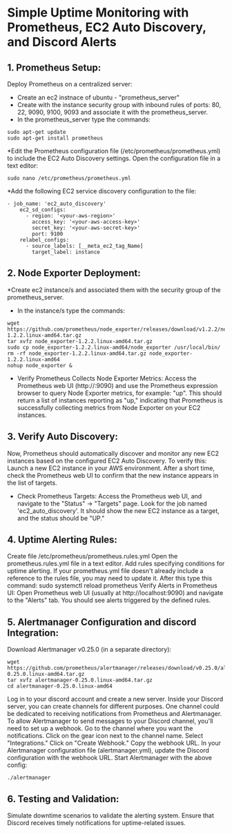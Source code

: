 # Simple Uptime Monitoring with Prometheus, EC2 Auto Discovery, and Discord Alerts

## 1. Prometheus Setup:
Deploy Prometheus on a centralized server:
* Create an ec2 instnace of ubuntu - "prometheus_server"
* Create with the instance security group with inbound rules of ports: 80, 22, 9090, 9100, 9093  and associate it with the prometheus_server.
* In the prometheus_server type the commands:
```
sudo apt-get update
sudo apt-get install prometheus
```
*Edit the Prometheus configuration file (/etc/prometheus/prometheus.yml) to include the EC2 Auto Discovery settings. 
Open the configuration file in a text editor:
```
sudo nano /etc/prometheus/prometheus.yml
```
*Add the following EC2 service discovery configuration to the file:
```
- job_name: 'ec2_auto_discovery'
    ec2_sd_configs:
      - region: '<your-aws-region>'
        access_key: '<your-aws-access-key>'
        secret_key: '<your-aws-secret-key>'
        port: 9100
    relabel_configs:
      - source_labels: [__meta_ec2_tag_Name]
        target_label: instance
```

## 2. Node Exporter Deployment:
*Create ec2 instance/s and associated them with the security group of the prometheus_server.
* In the instance/s type the commands:
```
wget https://github.com/prometheus/node_exporter/releases/download/v1.2.2/node_exporter-1.2.2.linux-amd64.tar.gz
tar xvfz node_exporter-1.2.2.linux-amd64.tar.gz
sudo cp node_exporter-1.2.2.linux-amd64/node_exporter /usr/local/bin/
rm -rf node_exporter-1.2.2.linux-amd64.tar.gz node_exporter-1.2.2.linux-amd64
nohup node_exporter &
```
* Verify Prometheus Collects Node Exporter Metrics:
Access the Prometheus web UI (http://<your-prometheus-server-ip>:9090) and use the Prometheus expression browser
to query Node Exporter metrics, for example: "up".  This should return a list of instances reporting as "up," indicating that Prometheus is successfully collecting metrics from Node Exporter on your EC2 instances.


## 3. Verify Auto Discovery:
Now, Prometheus should automatically discover and monitor any new EC2 instances based on the configured EC2 Auto Discovery. To verify this:
Launch a new EC2 instance in your AWS environment.
After a short time, check the Prometheus web UI to confirm that the new instance appears in the list of targets.
* Check Prometheus Targets:
Access the Prometheus web UI, and navigate to the "Status" -> "Targets" page. Look for the job named 'ec2_auto_discovery'. 
It should show the new EC2 instance as a target, and the status should be "UP."

## 4. Uptime Alerting Rules:
Create file /etc/prometheus/prometheus.rules.yml
Open the prometheus.rules.yml file in a text editor.
Add rules specifying conditions for uptime alerting.
If your prometheus.yml file doesn't already include a reference to the rules file, you may need to update it.
After this type this command: sudo systemctl reload prometheus
Verify Alerts in Prometheus UI:
Open Prometheus web UI (usually at http://localhost:9090) and navigate to the "Alerts" tab. You should see alerts triggered by the defined rules.

## 5. Alertmanager Configuration and discord Integration:
Download Alertmanager v0.25.0 (in a separate directory):
```
wget https://github.com/prometheus/alertmanager/releases/download/v0.25.0/alertmanager-0.25.0.linux-amd64.tar.gz
tar xvfz alertmanager-0.25.0.linux-amd64.tar.gz
cd alertmanager-0.25.0.linux-amd64
```
Log in to your discord account and create a new server.
Inside your Discord server, you can create channels for different purposes. 
One channel could be dedicated to receiving notifications from Prometheus and Alertmanager.
To allow Alertmanager to send messages to your Discord channel, you'll need to set up a webhook.
Go to the channel where you want the notifications.
Click on the gear icon next to the channel name.
Select "Integrations."
Click on "Create Webhook."
Copy the webhook URL.
In your Alertmanager configuration file (alertmanager.yml), update the Discord configuration with the webhook URL.
Start Alertmanager with the above config:
```
./alertmanager
```
## 6. Testing and Validation:
Simulate downtime scenarios to validate the alerting system.
Ensure that Discord receives timely notifications for uptime-related issues.
